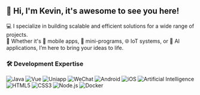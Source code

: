 ## 👋 Hi, I'm Kevin, it's awesome to see you here!

💻 I specialize in building scalable and efficient solutions for a wide range of projects.   
🚀 Whether it's 📱 mobile apps, 🧩 mini-programs, 🌐 IoT systems, or 🤖 AI applications, I’m here to bring your ideas to life.

### 🛠️ Development Expertise
<p>
  <img alt="Java" src="https://img.shields.io/badge/-Java-007396?style=flat-square&logo=java&logoColor=white" />
  <img alt="Vue" src="https://img.shields.io/badge/-Vue-4FC08D?style=flat-square&logo=vue-dot-js&logoColor=white" />
  <img alt="Uniapp" src="https://img.shields.io/badge/-Uniapp-4A4A4A?style=flat-square&logo=uniapp&logoColor=white" />
  <img alt="WeChat" src="https://img.shields.io/badge/-WeChat-07C160?style=flat-square&logo=wechat&logoColor=white" />
  <img alt="Android" src="https://img.shields.io/badge/-Android-3DDC84?style=flat-square&logo=android&logoColor=white" />
  <img alt="iOS" src="https://img.shields.io/badge/-iOS-000000?style=flat-square&logo=apple&logoColor=white" />
  <img alt="Artificial Intelligence" src="https://img.shields.io/badge/-AI-007ACC?style=flat-square&logo=ai&logoColor=white" />
  <img alt="HTML5" src="https://img.shields.io/badge/-HTML5-8DD6F9?style=flat-square&logo=html5&logoColor=white" /> 
  <img alt="CSS3" src="https://img.shields.io/badge/-CSS3-45b8d8?style=flat-square&logo=css3&logoColor=white" />
  <img alt="Node.js" src="https://img.shields.io/badge/-Node.js-5849BE?style=flat-square&logo=nodedotjs&logoColor=white" />
  <img alt="Docker" src="https://img.shields.io/badge/-Docker-2496ED?style=flat-square&logo=docker&logoColor=white" />
</p>



<!--
**dahuzicjw/dahuzicjw** is a ✨ _special_ ✨ repository because its `README.md` (this file) appears on your GitHub profile.

Here are some ideas to get you started:

- 🔭 I’m currently working on ...
- 🌱 I’m currently learning ...
- 👯 I’m looking to collaborate on ...
- 🤔 I’m looking for help with ...
- 💬 Ask me about ...
- 📫 How to reach me: ...
- 😄 Pronouns: ...
- ⚡ Fun fact: ...
-->
